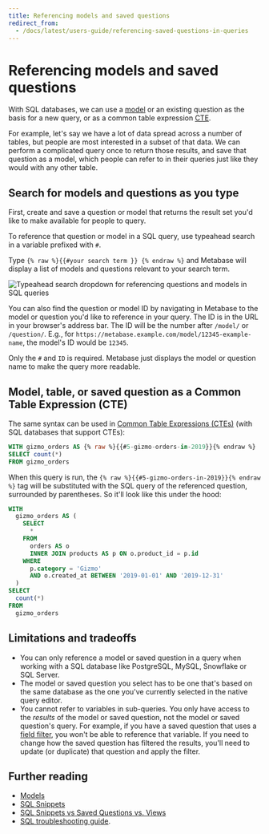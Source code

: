 ```yaml
---
title: Referencing models and saved questions
redirect_from:
  - /docs/latest/users-guide/referencing-saved-questions-in-queries
---
```


# Referencing models and saved questions

With SQL databases, we can use a [model][model] or an existing question as the basis for a new query, or as a common table expression [CTE][cte].

For example, let's say we have a lot of data spread across a number of tables, but people are most interested in a subset of that data. We can perform a complicated query once to return those results, and save that question as a model, which people can refer to in their queries just like they would with any other table.

## Search for models and questions as you type

First, create and save a question or model that returns the result set you'd like to make available for people to query.

To reference that question or model in a SQL query, use typeahead search in a variable prefixed with `#`.

Type `{% raw %}{{#your search term }} {% endraw %}` and Metabase will display a list of models and questions relevant to your search term.

![Typeahead search dropdown for referencing questions and models in SQL queries](../../images/search-dropdown.png)

You can also find the question or model ID by navigating in Metabase to the model or question you'd like to reference in your query. The ID is in the URL in your browser's address bar. The ID will be the number after `/model/` or `/question/`. E.g., for `https://metabase.example.com/model/12345-example-name`, the model's ID would be `12345`.

Only the `#` and `ID` is required. Metabase just displays the model or question name to make the query more readable.

## Model, table, or saved question as a Common Table Expression (CTE)

The same syntax can be used in [Common Table Expressions (CTEs)](https://www.metabase.com/learn/grow-your-data-skills/learn-sql/working-with-sql/sql-cte) (with SQL databases that support CTEs):

```sql
WITH gizmo_orders AS {% raw %}{{#5-gizmo-orders-in-2019}}{% endraw %}
SELECT count(*)
FROM gizmo_orders
```

When this query is run, the `{% raw %}{{#5-gizmo-orders-in-2019}}{% endraw %}` tag will be substituted with the SQL query of the referenced question, surrounded by parentheses. So it'll look like this under the hood:

```sql
WITH
  gizmo_orders AS (
    SELECT
      *
    FROM
      orders AS o
      INNER JOIN products AS p ON o.product_id = p.id
    WHERE
      p.category = 'Gizmo'
      AND o.created_at BETWEEN '2019-01-01' AND '2019-12-31'
  )
SELECT
  count(*)
FROM
  gizmo_orders
```

## Limitations and tradeoffs

- You can only reference a model or saved question in a query when working with a SQL database like PostgreSQL, MySQL, Snowflake or SQL Server.
- The model or saved question you select has to be one that's based on the same database as the one you've currently selected in the native query editor.
- You cannot refer to variables in sub-queries. You only have access to the _results_ of the model or saved question, not the model or saved question's query. For example, if you have a saved question that uses a [field filter](https://www.metabase.com/learn/metabase-basics/querying-and-dashboards/sql-in-metabase/field-filters), you won't be able to reference that variable. If you need to change how the saved question has filtered the results, you'll need to update (or duplicate) that question and apply the filter.

## Further reading

- [Models][model]
- [SQL Snippets](https://www.metabase.com/learn/metabase-basics/querying-and-dashboards/sql-in-metabase/sql-snippets)
- [SQL Snippets vs Saved Questions vs. Views](https://www.metabase.com/learn/metabase-basics/querying-and-dashboards/sql-in-metabase/organizing-sql)
- [SQL troubleshooting guide](../../../troubleshooting-guide/sql.md).

[cte]: https://www.metabase.com/learn/grow-your-data-skills/learn-sql/working-with-sql/sql-cte
[model]: ../../../data-modeling/models.md
